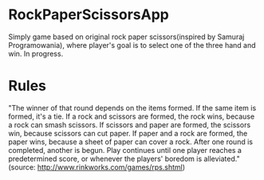# RockPaperScissorsApp
Simply game based on original rock paper scissors(inspired by Samuraj Programowania), where player's goal is to select one of the three hand and win. In progress.

# Rules
"The winner of that round depends on the items formed. If the same item is formed, it's a tie. If a rock and scissors are formed, the rock wins, because a rock can smash scissors. If scissors and paper are formed, the scissors win, because scissors can cut paper. If paper and a rock are formed, the paper wins, because a sheet of paper can cover a rock. After one round is completed, another is begun. Play continues until one player reaches a predetermined score, or whenever the players' boredom is alleviated."(source: http://www.rinkworks.com/games/rps.shtml)
